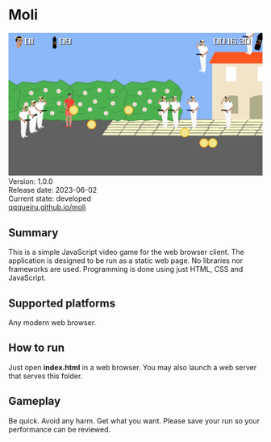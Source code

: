 # Moli
![Moli Gameplay Screenshot](https://github.com/qqqueiru/moli/blob/main/img/moli_gameplay.png?raw=true)<br/>
Version: 1.0.0<br/>
Release date: 2023-06-02<br/>
Current state: developed<br/>
[qqqueiru.github.io/moli](https://qqqueiru.github.io/moli/)

## Summary
This is a simple JavaScript video game for the web browser client.
The application is designed to be run as a static web page.
No libraries nor frameworks are used.
Programming is done using just HTML, CSS and JavaScript.

## Supported platforms
Any modern web browser.

## How to run
Just open **index.html** in a web browser.
You may also launch a web server that serves this folder.

## Gameplay
Be quick.
Avoid any harm.
Get what you want.
Please save your run so your performance can be reviewed.

